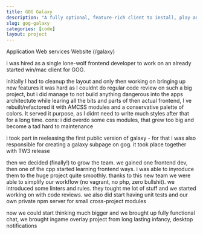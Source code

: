 ```yaml
---
title: GOG Galaxy
description: "A fully optional, feature-rich client to install, play and update GOG games."
slug: gog-galaxy
categories: [code]
layout: project
---
```


Application
Web services
Website (/galaxy)

i was hired as a single lone-wolf frontend developer to work on an already started win/mac client for GOG.

initially I had to cleanup the layout and only then working on bringing up new features
it was hard as I couldnt do regular code review on such a big project, but i did manage to not build anything dangerous into the apps architectute
while learing all the bits and parts of then actual frontend, I ve rebuilt/refactored it with AMCSS modules and a conservative palette of colors. It served it purpose, as I didnt need to write much styles after that for a long time. cons: i did overdo some css modules, that grew too big and become a tad hard to maintenance

i took part in reeleasing the first public version of galaxy - for that i was also responsible for creating a galaxy subpage on gog. it took place together with TW3 release

then we decided (finally!) to grow the team. we gained one frontend dev, then one of the cpp started learning frontend ways. i was able to inyroduce them to the huge project quite smoothly. thanks to this new team we were able to simplify our workflow (no vagrant, no php, zero bullshit). we introduced some linters and rules. they tought me lot of stuff and we started working on with code reviews. we also did start having unit tests and our own private npm server for small cross-project modules

now we could start thinking much bigger and we brought up fully functional chat, we brought ingame overlay project from long lasting infancy, desktop notifications
